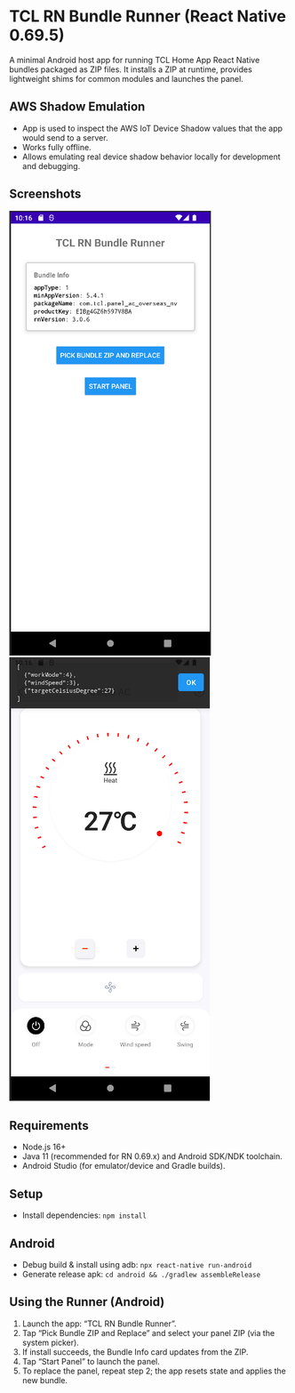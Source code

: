# TCL RN Bundle Runner (React Native 0.69.5)

A minimal Android host app for running TCL Home App React Native bundles packaged as ZIP files. 
It installs a ZIP at runtime, provides lightweight shims for common modules and launches the panel.

## AWS Shadow Emulation
- App is used to inspect the AWS IoT Device Shadow values that the app would send to a server.
- Works fully offline.
- Allows emulating real device shadow behavior locally for development and debugging.

## Screenshots
![Screenshot 1](screenshot1.png)
![Screenshot 2](screenshot2.png)

## Requirements
- Node.js 16+
- Java 11 (recommended for RN 0.69.x) and Android SDK/NDK toolchain.
- Android Studio (for emulator/device and Gradle builds).

## Setup
- Install dependencies: `npm install`

## Android
- Debug build & install using adb: `npx react-native run-android`
- Generate release apk: `cd android && ./gradlew assembleRelease`

## Using the Runner (Android)
1. Launch the app: “TCL RN Bundle Runner”.
2. Tap “Pick Bundle ZIP and Replace” and select your panel ZIP (via the system picker).
3. If install succeeds, the Bundle Info card updates from the ZIP.
4. Tap “Start Panel” to launch the panel.
5. To replace the panel, repeat step 2; the app resets state and applies the new bundle.


